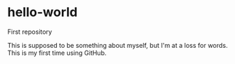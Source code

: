 # hello-world
First repository



This is supposed to be something about myself, but I'm at a loss for words. This is my first time using GitHub.
